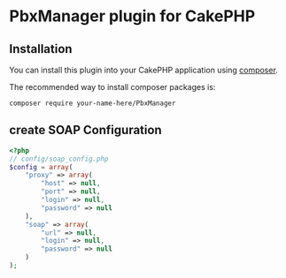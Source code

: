 # PbxManager plugin for CakePHP

## Installation

You can install this plugin into your CakePHP application using [composer](http://getcomposer.org).

The recommended way to install composer packages is:

```
composer require your-name-here/PbxManager
```

## create SOAP Configuration

```php
<?php
// config/soap_config.php
$config = array(
	"proxy" => array(
        "host" => null,
        "port" => null,
		"login" => null,
		"password" => null
    ),
	"soap" => array(
		"url" => null,
		"login" => null,
		"password" => null
	)
);
```
